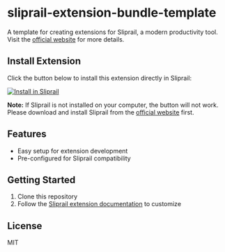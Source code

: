 # sliprail-extension-bundle-template

A template for creating extensions for Sliprail, a modern productivity tool. Visit the [official website](https://sliprail.fengcen.io) for more details.

## Install Extension

Click the button below to install this extension directly in Sliprail:

[![Install in Sliprail](https://img.shields.io/badge/Install_in_Sliprail-Click_Here-blue?style=for-the-badge)](https://sliprail.fengcen.io/install-extension?url=https%3A%2F%2Fgithub.com%2Ffengcenhq%2Fsliprail-extension-bundle-template)

**Note:** If Sliprail is not installed on your computer, the button will not work. Please download and install Sliprail from the [official website](https://sliprail.fengcen.io) first.

## Features

- Easy setup for extension development
- Pre-configured for Sliprail compatibility

## Getting Started

1. Clone this repository
2. Follow the [Sliprail extension documentation](https://sliprail.fengcen.io/blog/how-to-create-sliprail-extension) to customize


## License

MIT
